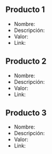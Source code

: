 ## Producto 1
- Nombre: 
- Descripción: 
- Valor: 
- Link: 

## Producto 2
- Nombre: 
- Descripción: 
- Valor: 
- Link: 

## Producto 3
- Nombre: 
- Descripción: 
- Valor: 
- Link: